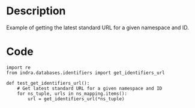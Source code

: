 # Description
Example of getting the latest standard URL for a given namespace and ID.

# Code
```
import re
from indra.databases.identifiers import get_identifiers_url

def test_get_identifiers_url():
    # Get latest standard URL for a given namespace and ID
    for ns_tuple, urls in ns_mapping.items():
        url = get_identifiers_url(*ns_tuple)

```

